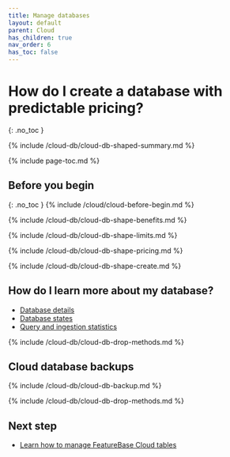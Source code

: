 ```yaml
---
title: Manage databases
layout: default
parent: Cloud
has_children: true
nav_order: 6
has_toc: false
---
```


# How do I create a database with predictable pricing?
{: .no_toc }

{% include /cloud-db/cloud-db-shaped-summary.md %}

{% include page-toc.md %}

## Before you begin
{: .no_toc }
{% include /cloud/cloud-before-begin.md %}

{% include /cloud-db/cloud-db-shape-benefits.md %}

{% include /cloud-db/cloud-db-shape-limits.md %}

{% include /cloud-db/cloud-db-shape-pricing.md %}

{% include /cloud-db/cloud-db-shape-create.md %}

## How do I learn more about my database?

* [Database details](/docs/cloud/cloud-databases/cloud-db-details)
* [Database states](/docs/cloud/cloud-databases/cloud-db-states)
* [Query and ingestion statistics](/docs/cloud/cloud-databases/cloud-db-stats)

{% include /cloud-db/cloud-db-drop-methods.md %}







## Cloud database backups

{% include /cloud-db/cloud-db-backup.md %}

{% include /cloud-db/cloud-db-drop-methods.md %}

## Next step

* [Learn how to manage FeatureBase Cloud tables](/docs/cloud/cloud-tables/cloud-table-manage)
